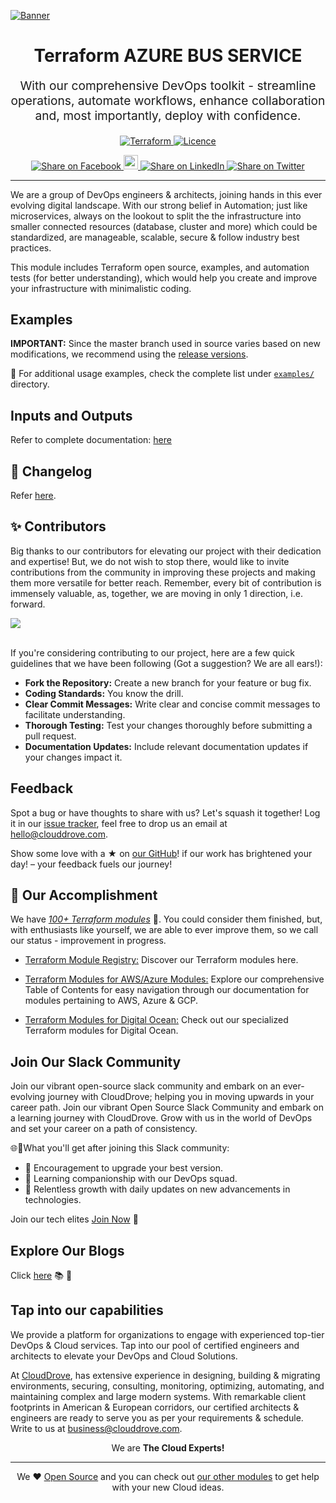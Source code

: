 <!-- This file was automatically generated by the `geine`. Make all changes to `README.yaml` and run `make readme` to rebuild this file. -->
[![Banner](https://github.com/clouddrove/terraform-module-template/assets/119565952/67a8a1af-2eb7-40b7-ae07-c94cde9ce062)][website]
<h1 align="center">
    Terraform AZURE BUS SERVICE
</h1>

<p align="center" style="font-size: 1.2rem;">
    With our comprehensive DevOps toolkit - streamline operations, automate workflows, enhance collaboration and, most importantly, deploy with confidence.
</p>


<p align="center">

<a href="https://www.terraform.io">
  <img src="https://img.shields.io/badge/Terraform-v1.1.7-green" alt="Terraform">
</a>
<a href="LICENSE.md">
  <img src="https://img.shields.io/badge/License-APACHE-blue.svg" alt="Licence">
</a>


</p>
<p align="center">

<a href='https://facebook.com/sharer/sharer.php?u=https://github.com/clouddrove/terraform-azure-bus-service'>
  <img title="Share on Facebook" src="https://user-images.githubusercontent.com/50652676/62817743-4f64cb80-bb59-11e9-90c7-b057252ded50.png" />
</a>
<a href='https://www.instagram.com/cloud_drove?igsh=cHJqaDY3bGtnYmh3' title="Follow On Instagram">
  <img src="https://github.com/gauravghongde/social-icons/blob/master/SVG/Color/Instagram.svg" width="23" height="23" />
</a>
<a href='https://www.linkedin.com/shareArticle?mini=true&title=Terraform+AZURE+BUS+SERVICE&url=https://github.com/clouddrove/terraform-azure-bus-service'>
  <img title="Share on LinkedIn" src="https://user-images.githubusercontent.com/50652676/62817742-4e339e80-bb59-11e9-87b9-a1f68cae1049.png" />
</a>
<a href='https://twitter.com/intent/tweet/?text=Terraform+AZURE+BUS+SERVICE&url=https://github.com/clouddrove/terraform-azure-bus-service'>
  <img title="Share on Twitter" src="https://user-images.githubusercontent.com/50652676/62817740-4c69db00-bb59-11e9-8a79-3580fbbf6d5c.png" />
</a>

</p>
<hr>


We are a group of DevOps engineers & architects, joining hands in this ever evolving digital landscape. With our strong belief in Automation; just like microservices, always on the lookout to split the the infrastructure into smaller connected resources (database, cluster and more) which could be standardized, are manageable, scalable, secure & follow industry best practices. 


This module includes Terraform open source, examples, and automation tests (for better understanding), which would help you create and improve your infrastructure with minimalistic coding.








## Examples

**IMPORTANT:** Since the master branch used in source varies based on new modifications, we recommend using the [release versions](https://github.com/clouddrove/terraform-azure-bus-service/releases).

📌 For additional usage examples, check the complete list under [`examples/`](./examples) directory.



## Inputs and Outputs

Refer to complete documentation: [here](docs/io.md)


<!-- 
## Module Dependencies

This module has dependencies on:

- [Labels Module](https://github.com/clouddrove/terraform-aws-labels): Provides resource tagging.
- [Security Groups Module](https://github.com/clouddrove/terraform-aws-security-group): Manage security groups
- [KMS Module](https://github.com/clouddrove/terraform-aws-kms): Manage resource encryption


 -->



## 📑 Changelog

Refer [here](CHANGELOG.md).




## ✨ Contributors

Big thanks to our contributors for elevating our project with their dedication and expertise! But, we do not wish to stop there, would like to invite contributions from the community in improving these projects and making them more versatile for better reach. Remember, every bit of contribution is immensely valuable, as, together, we are moving in only 1 direction, i.e. forward. 

<a href="https://github.com/clouddrove/terraform-azure-bus-service/graphs/contributors">
  <img src="https://contrib.rocks/image?repo=clouddrove/terraform-azure-bus-service&max" />
</a>
<br>
<br>

 If you're considering contributing to our project, here are a few quick guidelines that we have been following (Got a suggestion? We are all ears!):

- **Fork the Repository:** Create a new branch for your feature or bug fix.
- **Coding Standards:** You know the drill.
- **Clear Commit Messages:** Write clear and concise commit messages to facilitate understanding.
- **Thorough Testing:** Test your changes thoroughly before submitting a pull request.
- **Documentation Updates:** Include relevant documentation updates if your changes impact it.













## Feedback 
Spot a bug or have thoughts to share with us? Let's squash it together! Log it in our [issue tracker](https://github.com/clouddrove/terraform-azure-bus-service/issues), feel free to drop us an email at [hello@clouddrove.com](mailto:hello@clouddrove.com).

Show some love with a ★ on [our GitHub](https://github.com/clouddrove/terraform-azure-bus-service)!  if our work has brightened your day! – your feedback fuels our journey!


## :rocket: Our Accomplishment

We have [*100+ Terraform modules*][terraform_modules] 🙌. You could consider them finished, but, with enthusiasts like yourself, we are able to ever improve them, so we call our status - improvement in progress.

- [Terraform Module Registry:](https://registry.terraform.io/namespaces/clouddrove) Discover our Terraform modules here.

- [Terraform Modules for AWS/Azure Modules:](https://github.com/clouddrove/toc) Explore our comprehensive Table of Contents for easy navigation through our documentation for modules pertaining to AWS, Azure & GCP. 

- [Terraform Modules for Digital Ocean:](https://github.com/terraform-do-modules/toc) Check out our specialized Terraform modules for Digital Ocean.




## Join Our Slack Community

Join our vibrant open-source slack community and embark on an ever-evolving journey with CloudDrove; helping you in moving upwards in your career path.
Join our vibrant Open Source Slack Community and embark on a learning journey with CloudDrove. Grow with us in the world of DevOps and set your career on a path of consistency.

🌐💬What you'll get after joining this Slack community:

- 🚀 Encouragement to upgrade your best version.
- 🌈 Learning companionship with our DevOps squad.
- 🌱 Relentless growth with daily updates on new advancements in technologies.

Join our tech elites [Join Now][slack] 🚀


## Explore Our Blogs

 Click [here][blog] :books: :star2:

## Tap into our capabilities
We provide a platform for organizations to engage with experienced top-tier DevOps & Cloud services. Tap into our pool of certified engineers and architects to elevate your DevOps and Cloud Solutions. 

At [CloudDrove][website], has extensive experience in designing, building & migrating environments, securing, consulting, monitoring, optimizing, automating, and maintaining complex and large modern systems. With remarkable client footprints in American & European corridors, our certified architects & engineers are ready to serve you as per your requirements & schedule. Write to us at [business@clouddrove.com](mailto:business@clouddrove.com).

<p align="center">We are <b> The Cloud Experts!</b></p>
<hr />
<p align="center">We ❤️  <a href="https://github.com/clouddrove">Open Source</a> and you can check out <a href="https://registry.terraform.io/namespaces/clouddrove">our other modules</a> to get help with your new Cloud ideas.</p>

  [website]: https://clouddrove.com
  [blog]: https://blog.clouddrove.com
  [slack]: https://www.launchpass.com/devops-talks
  [github]: https://github.com/clouddrove
  [linkedin]: https://cpco.io/linkedin
  [twitter]: https://twitter.com/clouddrove/
  [email]: https://clouddrove.com/contact-us.html
  [terraform_modules]: https://github.com/clouddrove?utf8=%E2%9C%93&q=terraform-&type=&language=
